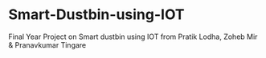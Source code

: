 # Smart-Dustbin-using-IOT
Final Year Project on Smart dustbin using IOT from Pratik Lodha, Zoheb Mir &amp; Pranavkumar Tingare
